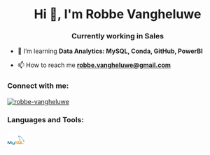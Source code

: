 <h1 align="center">Hi 👋, I'm Robbe Vangheluwe</h1>
<h3 align="center">Currently working in Sales</h3>

- 🌱 I’m learning **Data Analytics: MySQL, Conda, GitHub, PowerBI**

- 📫 How to reach me **robbe.vangheluwe@gmail.com**

<h3 align="left">Connect with me:</h3>
<p align="left">
<a href="https://linkedin.com/in/robbe-vangheluwe" target="blank"><img align="center" src="https://raw.githubusercontent.com/rahuldkjain/github-profile-readme-generator/master/src/images/icons/Social/linked-in-alt.svg" alt="robbe-vangheluwe" height="30" width="40" /></a>
</p>

<h3 align="left">Languages and Tools:</h3>
<p align="left"> <a href="https://www.mysql.com/" target="_blank" rel="noreferrer"> <img src="https://raw.githubusercontent.com/devicons/devicon/master/icons/mysql/mysql-original-wordmark.svg" alt="mysql" width="40" height="40"/> </a> </p>


